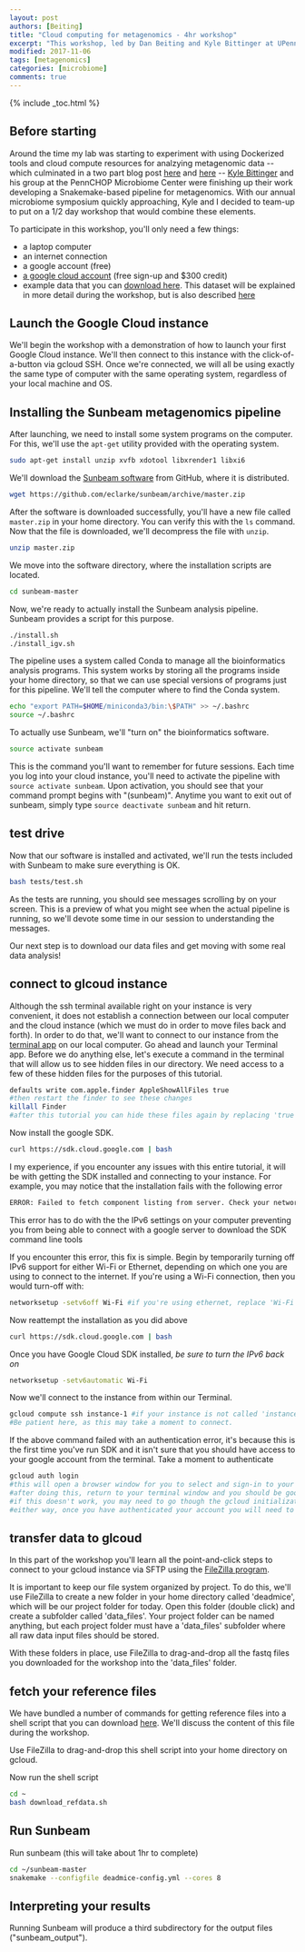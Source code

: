 ```yaml
---
layout: post
authors: [Beiting]
title: "Cloud computing for metagenomics - 4hr workshop"
excerpt: "This workshop, led by Dan Beiting and Kyle Bittinger at UPenn on Oct 8th, uses cloud compute resources and a Snakemake-based pipeline for analysis of shotgun metagenomic data"
modified: 2017-11-06
tags: [metagenomics]
categories: [microbiome]
comments: true
---
```


{% include _toc.html %}

## Before starting
Around the time my lab was starting to experiment with using Dockerized tools and cloud compute resources for analzying metagenomic data -- which culminated in a two part blog post [here](http://hostmicrobe.org/microbiome/cloudComputing_part1/) and [here](http://hostmicrobe.org/microbiome/cloudComputing_part2/) -- [Kyle Bittinger](https://microbiome.research.chop.edu/our-team/kyle-bittinger.html) and his group at the PennCHOP Microbiome Center were finishing up their work developing a Snakemake-based pipeline for metagenomics.  With our annual microbiome symposium quickly approaching, Kyle and I decided to team-up to put on a 1/2 day workshop that would combine these elements.  

To participate in this workshop, you'll only need a few things:
* a laptop computer
* an internet connection
* a google account (free)
* [a google cloud account](https://cloud.google.com) (free sign-up and $300 credit)
* example data that you can [download here](). This dataset will be explained in more detail during the workshop, but is also described [here](http://hostmicrobe.org/microbiome/cloudComputing_part2/)


## Launch the Google Cloud instance 

We'll begin the workshop with a demonstration of how to launch your first Google Cloud instance.  We'll then connect to this instance with the click-of-a-button via gcloud SSH.  Once we're connected, we will all be using exactly the same type of computer with the same operating system, regardless of your local machine and OS.

## Installing the Sunbeam metagenomics pipeline

After launching, we need to install some system programs on the computer.  For this, we'll use the `apt-get` utility provided with the operating system.


```bash
sudo apt-get install unzip xvfb xdotool libxrender1 libxi6
```

We'll download the [Sunbeam software](https://github.com/eclarke/sunbeam) from GitHub, where it is distributed.

```bash
wget https://github.com/eclarke/sunbeam/archive/master.zip
```

After the software is downloaded successfully, you'll have a new file called `master.zip` in your home directory.  You can verify this with the `ls` command. Now that the file is downloaded, we'll decompress
the file with `unzip`.

```bash
unzip master.zip
```

We move into the software directory, where the installation scripts are located.

```bash
cd sunbeam-master
```

Now, we're ready to actually install the Sunbeam analysis pipeline. Sunbeam provides a script for this purpose.

```bash
./install.sh
./install_igv.sh
```

The pipeline uses a system called Conda to manage all the bioinformatics analysis programs. This system works by storing all the programs inside your home directory, so that we can use special versions of programs just for this pipeline. We'll tell the computer where to find the Conda system.

```bash
echo "export PATH=$HOME/miniconda3/bin:\$PATH" >> ~/.bashrc
source ~/.bashrc
```

To actually use Sunbeam, we'll "turn on" the bioinformatics software.

```bash
source activate sunbeam
```

This is the command you'll want to remember for future sessions.  Each time you log into your cloud instance, you'll need to activate the pipeline with `source activate sunbeam`.  Upon activation, you should see that your command prompt begins with "(sunbeam)".  Anytime you want to exit out of sunbeam, simply type `source deactivate sunbeam` and hit return.

## test drive

Now that our software is installed and activated, we'll run the tests included with Sunbeam to make sure everything is OK.

```bash
bash tests/test.sh
```

As the tests are running, you should see messages scrolling by on your screen. This is a preview of what you might see when the actual pipeline is running, so we'll devote some time in our session to understanding the messages.

Our next step is to download our data files and get moving with some real data analysis!

## connect to glcoud instance
Although the ssh terminal available right on your instance is very convenient, it does not establish a connection between our local computer and the cloud instance (which we must do in order to move files back and forth).  In order to do that, we'll want to connect to our instance from the [terminal app](https://en.wikipedia.org/wiki/Terminal_(macOS)) on our local computer.  Go ahead and launch your Terminal app.  Before we do anything else, let's execute a command in the terminal that will allow us to see hidden files in our directory.  We need access to a few of these hidden files for the purposes of this tutorial.
```bash
defaults write com.apple.finder AppleShowAllFiles true
#then restart the finder to see these changes
killall Finder
#after this tutorial you can hide these files again by replacing 'true' with 'false'
```

Now install the google SDK.   
```bash
curl https://sdk.cloud.google.com | bash
```

I my experience, if you encounter any issues with this entire tutorial, it will be with getting the SDK installed and connecting to your instance. For example, you may notice that the installation fails with the following error
```bash
ERROR: Failed to fetch component listing from server. Check your network settings and try again
```
This error has to do with the the IPv6 settings on your computer preventing you from being able to connect with a google server to download the SDK command line tools

If you encounter this error, this fix is simple.  Begin by temporarily turning off IPv6 support for either Wi-Fi or Ethernet, depending on which one you are using to connect to the internet.  If you're using a Wi-Fi connection, then you would turn-off with:

```bash
networksetup -setv6off Wi-Fi #if you're using ethernet, replace 'Wi-Fi' with 'Ethernet' in this line
```

Now reattempt the installation as you did above
```bash
curl https://sdk.cloud.google.com | bash
```

Once you have Google Cloud SDK installed, *be sure to turn the IPv6 back on*
```bash
networksetup -setv6automatic Wi-Fi
```

Now we'll connect to the instance from within our Terminal.  
```bash
gcloud compute ssh instance-1 #if your instance is not called 'instance-1', be sure to modify this line accordingly
#Be patient here, as this may take a moment to connect.
```

If the above command failed with an authentication error, it's because this is the first time you've run SDK and it isn't sure that you should have access to your google account from the terminal.  Take a moment to authenticate

```bash
gcloud auth login
#this will open a browser window for you to select and sign-in to your google account
#after doing this, return to your terminal window and you should be good to go
#if this doesn't work, you may need to go though the gcloud initialization process by executing 'gcloud init'
#either way, once you have authenticated your account you will need to reattempt connecting with 'gcloud compute ssh instance-1'
```

## transfer data to glcoud

In this part of the workshop you'll learn all the point-and-click steps to connect to your gcloud instance via SFTP using the [FileZilla program](https://filezilla-project.org/).

It is important to keep our file system organized by project.  To do this, we'll use FileZilla to create a new folder in your home directory called 'deadmice', which will be our project folder for today.  Open this folder (double click) and create a subfolder called 'data_files'.  Your project folder can be named anything, but each project folder must have a 'data_files' subfolder where all raw data input files should be stored.

With these folders in place, use FileZilla to drag-and-drop all the fastq files you downloaded for the workshop into the 'data_files' folder.

## fetch your reference files

We have bundled a number of commands for getting reference files into a shell script that you can download [here](http://hostmicrobe.github.io/myPapers/download_refdata.sh).  We'll discuss the content of this file during the workshop.

Use FileZilla to drag-and-drop this shell script into your home directory on gcloud.

Now run the shell script
```bash
cd ~
bash download_refdata.sh
```

## Run Sunbeam

Run sunbeam (this will take about 1hr to complete)
```bash
cd ~/sunbeam-master
snakemake --configfile deadmice-config.yml --cores 8
```

## Interpreting your results

Running Sunbeam will produce a third subdirectory for the output files ("sunbeam_output").

